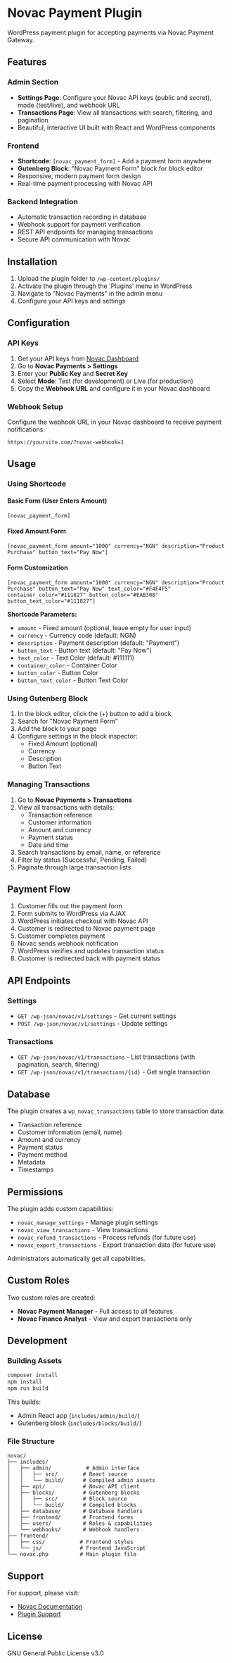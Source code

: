 # Novac Payment Plugin

WordPress payment plugin for accepting payments via Novac Payment Gateway.

## Features

### Admin Section
- **Settings Page**: Configure your Novac API keys (public and secret), mode (test/live), and webhook URL
- **Transactions Page**: View all transactions with search, filtering, and pagination
- Beautiful, interactive UI built with React and WordPress components

### Frontend
- **Shortcode**: `[novac_payment_form]` - Add a payment form anywhere
- **Gutenberg Block**: "Novac Payment Form" block for block editor
- Responsive, modern payment form design
- Real-time payment processing with Novac API

### Backend Integration
- Automatic transaction recording in database
- Webhook support for payment verification
- REST API endpoints for managing transactions
- Secure API communication with Novac

## Installation

1. Upload the plugin folder to `/wp-content/plugins/`
2. Activate the plugin through the 'Plugins' menu in WordPress
3. Navigate to "Novac Payments" in the admin menu
4. Configure your API keys and settings

## Configuration

### API Keys
1. Get your API keys from [Novac Dashboard](https://app.novacpayment.com)
2. Go to **Novac Payments > Settings**
3. Enter your **Public Key** and **Secret Key**
4. Select **Mode**: Test (for development) or Live (for production)
5. Copy the **Webhook URL** and configure it in your Novac dashboard

### Webhook Setup
Configure the webhook URL in your Novac dashboard to receive payment notifications:
```
https://yoursite.com/?novac-webhook=1
```

## Usage

### Using Shortcode

#### Basic Form (User Enters Amount)
```
[novac_payment_form]
```

#### Fixed Amount Form
```
[novac_payment_form amount="1000" currency="NGN" description="Product Purchase" button_text="Pay Now"]
```

#### Form Customization
```
[novac_payment_form amount="1000" currency="NGN" description="Product Purchase" button_text="Pay Now" text_color="#F4F4F5" container_color="#111827" button_color="#EAB308" button_text_color="#111827"]
```

**Shortcode Parameters:**
- `amount` - Fixed amount (optional, leave empty for user input)
- `currency` - Currency code (default: NGN)
- `description` - Payment description (default: "Payment")
- `button_text` - Button text (default: "Pay Now")
- `text_color` - Text Color (default: #111111)
- `container_color` - Container Color
- `button_color` - Button Color
- `button_text_color` - Button Text Color
  

### Using Gutenberg Block

1. In the block editor, click the (+) button to add a block
2. Search for "Novac Payment Form"
3. Add the block to your page
4. Configure settings in the block inspector:
   - Fixed Amount (optional)
   - Currency
   - Description
   - Button Text

### Managing Transactions

1. Go to **Novac Payments > Transactions**
2. View all transactions with details:
   - Transaction reference
   - Customer information
   - Amount and currency
   - Payment status
   - Date and time
3. Search transactions by email, name, or reference
4. Filter by status (Successful, Pending, Failed)
5. Paginate through large transaction lists

## Payment Flow

1. Customer fills out the payment form
2. Form submits to WordPress via AJAX
3. WordPress initiates checkout with Novac API
4. Customer is redirected to Novac payment page
5. Customer completes payment
6. Novac sends webhook notification
7. WordPress verifies and updates transaction status
8. Customer is redirected back with payment status

## API Endpoints

### Settings
- `GET /wp-json/novac/v1/settings` - Get current settings
- `POST /wp-json/novac/v1/settings` - Update settings

### Transactions
- `GET /wp-json/novac/v1/transactions` - List transactions (with pagination, search, filtering)
- `GET /wp-json/novac/v1/transactions/{id}` - Get single transaction

## Database

The plugin creates a `wp_novac_transactions` table to store transaction data:
- Transaction reference
- Customer information (email, name)
- Amount and currency
- Payment status
- Payment method
- Metadata
- Timestamps

## Permissions

The plugin adds custom capabilities:
- `novac_manage_settings` - Manage plugin settings
- `novac_view_transactions` - View transactions
- `novac_refund_transactions` - Process refunds (for future use)
- `novac_export_transactions` - Export transaction data (for future use)

Administrators automatically get all capabilities.

## Custom Roles

Two custom roles are created:
- **Novac Payment Manager** - Full access to all features
- **Novac Finance Analyst** - View and export transactions only

## Development

### Building Assets

```bash
composer install
npm install
npm run build
```

This builds:
- Admin React app (`includes/admin/build/`)
- Gutenberg block (`includes/blocks/build/`)

### File Structure

```
novac/
├── includes/
│   ├── admin/           # Admin interface
│   │   ├── src/        # React source
│   │   └── build/      # Compiled admin assets
│   ├── api/            # Novac API client
│   ├── blocks/         # Gutenberg blocks
│   │   ├── src/        # Block source
│   │   └── build/      # Compiled blocks
│   ├── database/       # Database handlers
│   ├── frontend/       # Frontend forms
│   ├── users/          # Roles & capabilities
│   └── webhooks/       # Webhook handlers
├── frontend/
│   ├── css/           # Frontend styles
│   └── js/            # Frontend JavaScript
└── novac.php          # Main plugin file
```

## Support

For support, please visit:
- [Novac Documentation](https://developer.novacpayment.com)
- [Plugin Support](https://github.com/bajoski34/novac/issues)

## License

GNU General Public License v3.0
